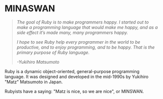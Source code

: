 # MINASWAN

>_The goal of Ruby is to make programmers happy. I started out to make a programming language that would make me happy, and as a side effect it’s made many, many programmers happy._
>
>_I hope to see Ruby help every programmer in the world to be productive, and to enjoy programming, and to be happy. That is the primary purpose of Ruby language._
>
>_-Yukihiro Matsumoto_

Ruby is a dynamic object-oriented, general-purpose programming language. It was designed and developed in the mid-1990s by Yukihiro "Matz" Matsumoto in Japan.

Rubyists have a saying: "Matz is nice, so we are nice", or MINSWAN.